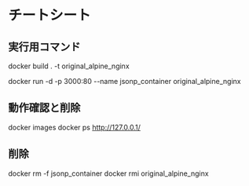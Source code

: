 # チートシート

## 実行用コマンド

<!-- イメージ作成 -->
docker build . -t original_alpine_nginx

<!-- コンテナ立ち上げ -->
docker run -d -p 3000:80 --name jsonp_container original_alpine_nginx

## 動作確認と削除

docker images
docker ps
<http://127.0.0.1/>

## 削除

docker rm -f jsonp_container
docker rmi original_alpine_nginx
